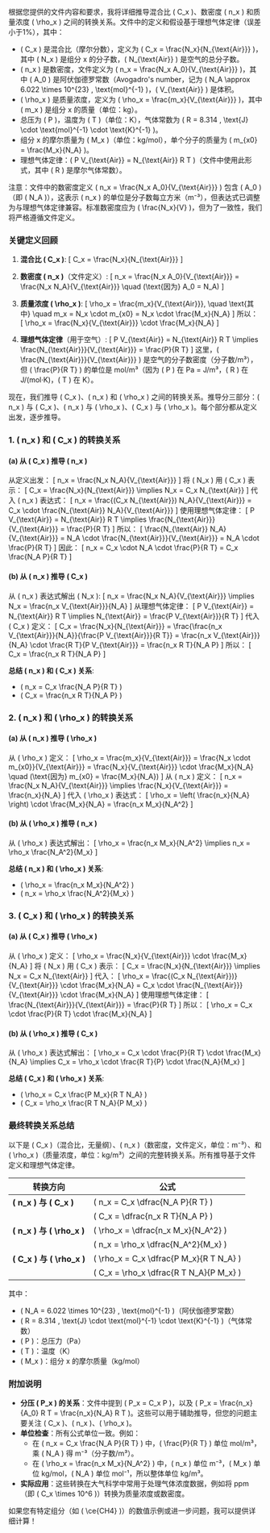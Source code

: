 根据您提供的文件内容和要求，我将详细推导混合比 \( C_x \)、数密度 \( n_x \) 和质量浓度 \( \rho_x \) 之间的转换关系。文件中的定义和假设基于理想气体定律（误差小于1%），其中：

- \( C_x \) 是混合比（摩尔分数），定义为 \( C_x = \frac{N_x}{N_{\text{Air}}} \)，其中 \( N_x \) 是组分 x 的分子数，\( N_{\text{Air}} \) 是空气的总分子数。
- \( n_x \) 是数密度，文件定义为 \( n_x = \frac{N_x A_0}{V_{\text{Air}}} \)，其中 \( A_0 \) 是阿伏伽德罗常数（Avogadro's number，记为 \( N_A \approx 6.022 \times 10^{23} \, \text{mol}^{-1} \)，\( V_{\text{Air}} \) 是体积。
- \( \rho_x \) 是质量浓度，定义为 \( \rho_x = \frac{m_x}{V_{\text{Air}}} \)，其中 \( m_x \) 是组分 x 的质量（单位：kg）。
- 总压为 \( P \)，温度为 \( T \)（单位：K），气体常数为 \( R = 8.314 \, \text{J} \cdot \text{mol}^{-1} \cdot \text{K}^{-1} \)。
- 组分 x 的摩尔质量为 \( M_x \)（单位：kg/mol），单个分子的质量为 \( m_{x0} = \frac{M_x}{N_A} \)。
- 理想气体定律：\( P V_{\text{Air}} = N_{\text{Air}} R T \)（文件中使用此形式，其中 \( R \) 是摩尔气体常数）。

注意：文件中的数密度定义 \( n_x = \frac{N_x A_0}{V_{\text{Air}}} \) 包含 \( A_0 \)（即 \( N_A \)），这表示 \( n_x \) 的单位是分子数每立方米（m⁻³），但表达式已调整为与理想气体定律兼容。标准数密度应为 \( \frac{N_x}{V} \)，但为了一致性，我们将严格遵循文件定义。

### 关键定义回顾
1. **混合比 \( C_x \)**:
   \[
   C_x = \frac{N_x}{N_{\text{Air}}}
   \]

2. **数密度 \( n_x \)**（文件定义）:
   \[
   n_x = \frac{N_x A_0}{V_{\text{Air}}} = \frac{N_x N_A}{V_{\text{Air}}} \quad (\text{因为}  A_0 = N_A)
   \]

3. **质量浓度 \( \rho_x \)**:
   \[
   \rho_x = \frac{m_x}{V_{\text{Air}}}, \quad \text{其中} \quad m_x = N_x \cdot m_{x0} = N_x \cdot \frac{M_x}{N_A}
   \]
   所以：
   \[
   \rho_x = \frac{N_x}{V_{\text{Air}}} \cdot \frac{M_x}{N_A}
   \]

4. **理想气体定律**（用于空气）:
   \[
   P V_{\text{Air}} = N_{\text{Air}} R T \implies \frac{N_{\text{Air}}}{V_{\text{Air}}} = \frac{P}{R T}
   \]
   这里，\( \frac{N_{\text{Air}}}{V_{\text{Air}}} \) 是空气的分子数密度（分子数/m³），但 \( \frac{P}{R T} \) 的单位是 mol/m³（因为 \( P \) 在 Pa = J/m³，\( R \) 在 J/(mol·K)，\( T \) 在 K）。

现在，我们推导 \( C_x \)、\( n_x \) 和 \( \rho_x \) 之间的转换关系。推导分三部分：\( n_x \) 与 \( C_x \)、\( n_x \) 与 \( \rho_x \)、\( C_x \) 与 \( \rho_x \)。每个部分都从定义出发，逐步推导。

### 1. \( n_x \) 和 \( C_x \) 的转换关系
#### (a) 从 \( C_x \) 推导 \( n_x \)
从定义出发：
\[
n_x = \frac{N_x N_A}{V_{\text{Air}}}
\]
将 \( N_x \) 用 \( C_x \) 表示：
\[
C_x = \frac{N_x}{N_{\text{Air}}} \implies N_x = C_x N_{\text{Air}}
\]
代入 \( n_x \) 表达式：
\[
n_x = \frac{(C_x N_{\text{Air}}) N_A}{V_{\text{Air}}} = C_x \cdot \frac{N_{\text{Air}} N_A}{V_{\text{Air}}}
\]
使用理想气体定律：
\[
P V_{\text{Air}} = N_{\text{Air}} R T \implies \frac{N_{\text{Air}}}{V_{\text{Air}}} = \frac{P}{R T}
\]
所以：
\[
\frac{N_{\text{Air}} N_A}{V_{\text{Air}}} = N_A \cdot \frac{N_{\text{Air}}}{V_{\text{Air}}} = N_A \cdot \frac{P}{R T}
\]
因此：
\[
n_x = C_x \cdot N_A \cdot \frac{P}{R T} = C_x \frac{N_A P}{R T}
\]

#### (b) 从 \( n_x \) 推导 \( C_x \)
从 \( n_x \) 表达式解出 \( N_x \):
\[
n_x = \frac{N_x N_A}{V_{\text{Air}}} \implies N_x = \frac{n_x V_{\text{Air}}}{N_A}
\]
从理想气体定律：
\[
P V_{\text{Air}} = N_{\text{Air}} R T \implies N_{\text{Air}} = \frac{P V_{\text{Air}}}{R T}
\]
代入 \( C_x \) 定义：
\[
C_x = \frac{N_x}{N_{\text{Air}}} = \frac{\frac{n_x V_{\text{Air}}}{N_A}}{\frac{P V_{\text{Air}}}{R T}} = \frac{n_x V_{\text{Air}}}{N_A} \cdot \frac{R T}{P V_{\text{Air}}} = \frac{n_x R T}{N_A P}
\]
所以：
\[
C_x = \frac{n_x R T}{N_A P}
\]

**总结 \( n_x \) 和 \( C_x \) 关系**:
- \( n_x = C_x \frac{N_A P}{R T} \)
- \( C_x = \frac{n_x R T}{N_A P} \)

### 2. \( n_x \) 和 \( \rho_x \) 的转换关系
#### (a) 从 \( n_x \) 推导 \( \rho_x \)
从 \( \rho_x \) 定义：
\[
\rho_x = \frac{m_x}{V_{\text{Air}}} = \frac{N_x \cdot m_{x0}}{V_{\text{Air}}} = \frac{N_x}{V_{\text{Air}}} \cdot \frac{M_x}{N_A} \quad (\text{因为}  m_{x0} = \frac{M_x}{N_A})
\]
从 \( n_x \) 定义：
\[
n_x = \frac{N_x N_A}{V_{\text{Air}}} \implies \frac{N_x}{V_{\text{Air}}} = \frac{n_x}{N_A}
\]
代入 \( \rho_x \) 表达式：
\[
\rho_x = \left( \frac{n_x}{N_A} \right) \cdot \frac{M_x}{N_A} = \frac{n_x M_x}{N_A^2}
\]

#### (b) 从 \( \rho_x \) 推导 \( n_x \)
从 \( \rho_x \) 表达式解出：
\[
\rho_x = \frac{n_x M_x}{N_A^2} \implies n_x = \rho_x \frac{N_A^2}{M_x}
\]

**总结 \( n_x \) 和 \( \rho_x \) 关系**:
- \( \rho_x = \frac{n_x M_x}{N_A^2} \)
- \( n_x = \rho_x \frac{N_A^2}{M_x} \)

### 3. \( C_x \) 和 \( \rho_x \) 的转换关系
#### (a) 从 \( C_x \) 推导 \( \rho_x \)
从 \( \rho_x \) 定义：
\[
\rho_x = \frac{N_x}{V_{\text{Air}}} \cdot \frac{M_x}{N_A}
\]
将 \( N_x \) 用 \( C_x \) 表示：
\[
C_x = \frac{N_x}{N_{\text{Air}}} \implies N_x = C_x N_{\text{Air}}
\]
代入：
\[
\rho_x = \frac{(C_x N_{\text{Air}})}{V_{\text{Air}}} \cdot \frac{M_x}{N_A} = C_x \cdot \frac{N_{\text{Air}}}{V_{\text{Air}}} \cdot \frac{M_x}{N_A}
\]
使用理想气体定律：
\[
\frac{N_{\text{Air}}}{V_{\text{Air}}} = \frac{P}{R T}
\]
所以：
\[
\rho_x = C_x \cdot \frac{P}{R T} \cdot \frac{M_x}{N_A}
\]

#### (b) 从 \( \rho_x \) 推导 \( C_x \)
从 \( \rho_x \) 表达式解出：
\[
\rho_x = C_x \cdot \frac{P}{R T} \cdot \frac{M_x}{N_A} \implies C_x = \rho_x \cdot \frac{R T}{P} \cdot \frac{N_A}{M_x}
\]

**总结 \( C_x \) 和 \( \rho_x \) 关系**:
- \( \rho_x = C_x \frac{P M_x}{R T N_A} \)
- \( C_x = \rho_x \frac{R T N_A}{P M_x} \)

### 最终转换关系总结
以下是 \( C_x \)（混合比，无量纲）、\( n_x \)（数密度，文件定义，单位：m⁻³）、和 \( \rho_x \)（质量浓度，单位：kg/m³）之间的完整转换关系。所有推导基于文件定义和理想气体定律。

| 转换方向 | 公式 |
|----------|------|
| **\( n_x \) 与 \( C_x \)** | \( n_x = C_x \dfrac{N_A P}{R T} \) |
|                           | \( C_x = \dfrac{n_x R T}{N_A P} \) |
| **\( n_x \) 与 \( \rho_x \)** | \( \rho_x = \dfrac{n_x M_x}{N_A^2} \) |
|                             | \( n_x = \rho_x \dfrac{N_A^2}{M_x} \) |
| **\( C_x \) 与 \( \rho_x \)** | \( \rho_x = C_x \dfrac{P M_x}{R T N_A} \) |
|                             | \( C_x = \rho_x \dfrac{R T N_A}{P M_x} \) |

其中：
- \( N_A = 6.022 \times 10^{23} \, \text{mol}^{-1} \)（阿伏伽德罗常数）
- \( R = 8.314 \, \text{J} \cdot \text{mol}^{-1} \cdot \text{K}^{-1} \)（气体常数）
- \( P \)：总压力（Pa）
- \( T \)：温度（K）
- \( M_x \)：组分 x 的摩尔质量（kg/mol）

### 附加说明
- **分压 \( P_x \) 的关系**：文件中提到 \( P_x = C_x P \)，以及 \( P_x = \frac{n_x}{A_0} R T = \frac{n_x}{N_A} R T \)。这些可以用于辅助推导，但您的问题主要关注 \( C_x \)、\( n_x \)、\( \rho_x \)。
- **单位检查**：所有公式单位一致。例如：
  - 在 \( n_x = C_x \frac{N_A P}{R T} \) 中，\( \frac{P}{R T} \) 单位 mol/m³，乘 \( N_A \) 得 m⁻³（分子数/m³）。
  - 在 \( \rho_x = \frac{n_x M_x}{N_A^2} \) 中，\( n_x \) 单位 m⁻³，\( M_x \) 单位 kg/mol，\( N_A \) 单位 mol⁻¹，所以整体单位 kg/m³。
- **实际应用**：这些转换在大气科学中常用于处理气体浓度数据，例如将 ppm（即 \( C_x \times 10^6 \)）转换为质量浓度或数密度。

如果您有特定组分（如 \( \ce{CH4} \)）的数值示例或进一步问题，我可以提供详细计算！